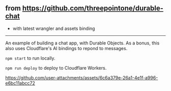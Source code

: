 ## from https://github.com/threepointone/durable-chat
- with latest wrangler and assets binding

---

An example of building a chat app, with Durable Objects. As a bonus, this also uses Cloudflare's AI bindings to repond to messages.

`npm start` to run locally.

`npm run deploy` to deploy to Cloudflare Workers.


https://github.com/user-attachments/assets/6c6a379e-26a1-4e1f-a996-e6bc11abcc72

